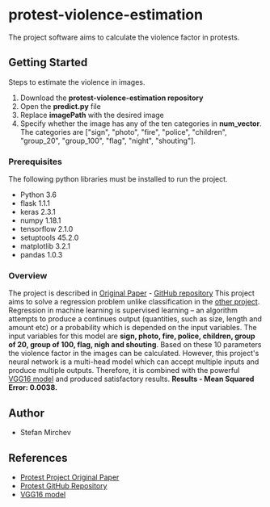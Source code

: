 # protest-violence-estimation
The project software aims to calculate the violence factor in protests. 

## Getting Started
Steps to estimate the violence in images.
1. Download the **protest-violence-estimation repository**
2. Open the **predict.py** file
3. Replace **imagePath** with the desired image
4. Specify whether the image has any of the ten categories in **num_vector**. The categories are ["sign", "photo", "fire", "police", "children", "group_20", "group_100", "flag", "night", "shouting"]. 

### Prerequisites
The following python libraries must be installed to run the project.
* Python 3.6
* flask 1.1.1
* keras 2.3.1
* numpy 1.18.1
* tensorflow 2.1.0
* setuptools 45.2.0
* matplotlib 3.2.1
* pandas 1.0.3

### Overview

The project is described in [Original Paper](https://arxiv.org/abs/1709.06204) - [GitHub repository](https://github.com/wondonghyeon/protest-detection-violence-estimation)
This project aims to solve a regression problem unlike classification in the [other project](https://github.com/smmirchev/ImageNet-Object-Identification). Regression in machine learning is supervised learning – an algorithm attempts to produce a continues output (quantities, such as size, length and amount etc) or a probability which is depended on the input variables. The input variables for this model are **sign, photo, fire, police, children, group of 20, group of 100, flag, nigh and shouting**. Based on these 10 parameters the violence factor in the images can be calculated. 
However, this project's neural network is a multi-head model which can accept multiple inputs and produce multiple outputs. Therefore, it is combined with the powerful [VGG16 model](https://arxiv.org/abs/1409.1556) and produced satisfactory results.
**Results - Mean Squared Error: 0.0038.**

## Author
* Stefan Mirchev

## References
* [Protest Project Original Paper](https://arxiv.org/abs/1709.06204)
* [Protest GitHub Repository](https://github.com/wondonghyeon/protest-detection-violence-estimation)
* [VGG16 model](https://arxiv.org/abs/1409.1556) 

